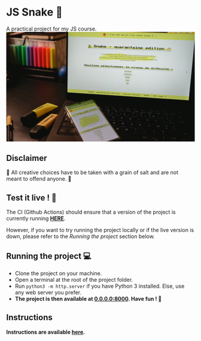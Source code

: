 # JS Snake 🐍
A practical project for my JS course.
![app photo](./assets/images/DSC05294.jpg "Project on a PC and a phone.")

## Disclaimer

🛑 All creative choices have to be taken with a grain of salt and are not meant to offend anyone. 🛑


## Test it live ! 🚀
The CI (Github Actions) should ensure that a version of the project is currently running **[HERE](http://51.77.193.23:8000/)**.

However, if you want to try running the project locally or if the live version is down, please refer to the *Running the project* section below.


## Running the project 💻

* Clone the project on your machine.
* Open a terminal at the root of the project folder.
* Run `python3 -m http.server` if you have Python 3 installed. Else, use any web server you prefer. 
* **The project is then available at [0.0.0.0:8000](0.0.0.0:8000). Have fun ! 🐍**


## Instructions 

**Instructions are available [here](https://perso.liris.cnrs.fr/pierre-antoine.champin/enseignement/intro-js/s6.html).**